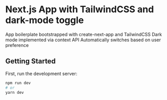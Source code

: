 # Next.js App with TailwindCSS and dark-mode toggle

App boilerplate bootstrapped with create-next-app and TailwindCSS
Dark mode implemented via context API
Automatically switches based on user preference

## Getting Started

First, run the development server:

```bash
npm run dev
# or
yarn dev
```
